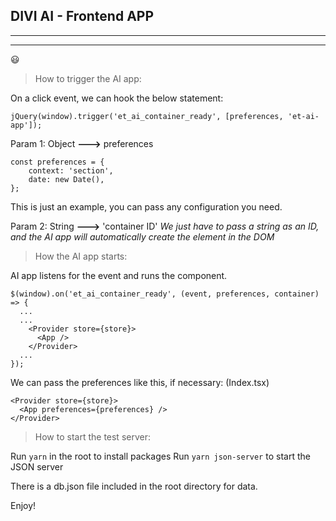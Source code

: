 ## DIVI AI - Frontend APP
-----
-----
:smiley:

> How to trigger the AI app:

On a click event, we can hook the below statement:

```jQuery(window).trigger('et_ai_container_ready', [preferences, 'et-ai-app']);```


Param 1: Object **--->** preferences
```
const preferences = {
    context: 'section',
    date: new Date(),
};
```
 This is just an example, you can pass any configuration you need.


Param 2: String **--->** 'container ID'
_We just have to pass a string as an ID, and the AI app will automatically create the element in the DOM_

> How the AI app starts:

AI app listens for the event and runs the _<APP />_ component.
```
$(window).on('et_ai_container_ready', (event, preferences, container) => {
  ...
  ...
    <Provider store={store}>
      <App />
    </Provider>
  ...
});
```
We can pass the preferences like this, if necessary: (Index.tsx)
```
<Provider store={store}>
  <App preferences={preferences} />
</Provider>
```

> How to start the test server:

Run `yarn` in the root to install packages
Run `yarn json-server` to start the JSON server

There is a db.json file included in the root directory for data.

Enjoy!
